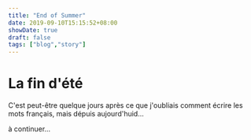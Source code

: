 ```yaml
---
title: "End of Summer"
date: 2019-09-10T15:15:52+08:00
showDate: true
draft: false
tags: ["blog","story"]
---
```


# La fin d'été

C'est peut-être quelque jours après ce que j'oubliais comment écrire les mots français, mais dépuis aujourd'huid... 

à continuer...